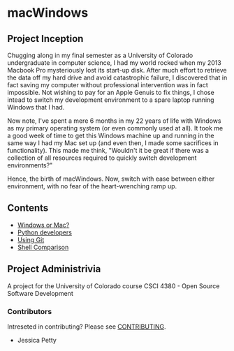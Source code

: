# macWindows
## Project Inception
Chugging along in my final semester as a University of Colorado undergraduate in computer science, I had my world rocked when my 2013 Macbook Pro mysteriously lost its start-up disk. After much effort to retrieve the data off my hard drive and avoid catastrophic failure, I discovered that in fact saving my computer without professional intervention was in fact impossible. Not wishing to pay for an Apple Genuis to fix things, I chose intead to switch my development environment to a spare laptop running Windows that I had. 

Now note, I've spent a mere 6 months in my 22 years of life with Windows as my primary operating system (or even commonly used at all). It took me a good week of time to get this Windows machine up and running in the same way I had my Mac set up (and even then, I made some sacrifices in functionality). This made me think, "Wouldn't it be great if there was a collection of all resources required to quickly switch development environments?"

Hence, the birth of macWindows. Now, switch with ease between either environment, with no fear of the heart-wrenching ramp up.

## Contents
- [Windows or Mac?](/blogs.windowsmac.md)
- [Python developers](/python.developers.md)
- [Using Git](/git.md)
- [Shell Comparison](/command.comparison.md)

## Project Administrivia

A project for the University of Colorado course CSCI 4380 - Open Source Software Development

### Contributors
Intreseted in contributing? Please see [CONTRIBUTING](/CONTRIBUTING.md).
- Jessica Petty 

